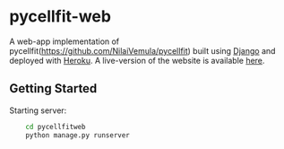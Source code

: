 # pycellfit-web
A web-app implementation of pycellfit(https://github.com/NilaiVemula/pycellfit) built using [Django](https://www.djangoproject.com/) and deployed with [Heroku](heroku.com). A live-version of the website is available [here](https://pycellfit-web.herokuapp.com/).

## Getting Started

Starting server:
```bash
    cd pycellfitweb
    python manage.py runserver
```

